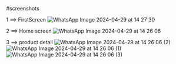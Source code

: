 #screenshots

1 ==> FirstScreen
 ![WhatsApp Image 2024-04-29 at 14 27 30](https://github.com/bouaouinemgithub/ApplicationCar/assets/117988160/7d99e681-35c1-4caa-b82f-6889f50e792b)

 2 ==> Home screen
 ![WhatsApp Image 2024-04-29 at 14 26 06](https://github.com/bouaouinemgithub/ApplicationCar/assets/117988160/cd78805e-8c04-48e3-b5fd-69e57b423a24)

 3 ==>  product detail
 ![WhatsApp Image 2024-04-29 at 14 26 06 (2)](https://github.com/bouaouinemgithub/ApplicationCar/assets/117988160/d1a80486-8b51-42cf-ab88-1b78e7c7aace) 
 ![WhatsApp Image 2024-04-29 at 14 26 06 (1)](https://github.com/bouaouinemgithub/ApplicationCar/assets/117988160/01d41503-78ce-45c5-9917-a4469032bebe)
 ![WhatsApp Image 2024-04-29 at 14 26 06 (3)](https://github.com/bouaouinemgithub/ApplicationCar/assets/117988160/15890ae6-2774-4810-bd36-58a4ef81d6b8)
